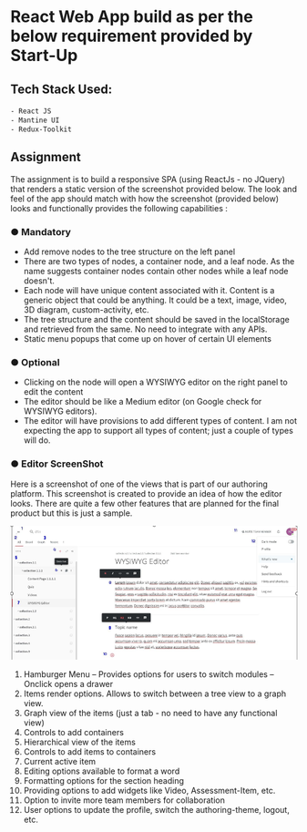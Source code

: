 # React Web App build as per the below requirement provided by Start-Up

## Tech Stack Used:
    - React JS
    - Mantine UI
    - Redux-Toolkit
  

## Assignment

The assignment is to build a responsive SPA (using ReactJs - no JQuery) that renders a static version of the screenshot provided below. The look and feel of the app should match with how the screenshot (provided below) looks and functionally provides the following capabilities :

### ● Mandatory
   - Add remove nodes to the tree structure on  the left panel
   - There are two types of nodes, a container node, and a leaf node. As the name suggests container nodes contain other nodes while a leaf node doesn't.
   - Each node will have unique content associated with it. Content is a generic object that could be anything. It could be a text, image, video, 3D diagram, custom-activity, etc.
   - The tree structure and the content should be saved in the localStorage and retrieved from the same. No need to integrate with any APIs.
   - Static menu popups that come up on hover of certain UI elements 


### ● Optional
  - Clicking on the node will open a WYSIWYG editor on the right panel to edit the content
  - The editor should be like a Medium editor (on Google check for WYSIWYG editors). 
  - The editor will have provisions to add different types of content. I am not expecting the app to support all types of content; just a couple of types will do.


### ● Editor ScreenShot
  Here is a screenshot of one of the views that is part of our authoring platform. This screenshot is created to provide an idea of how the editor looks. There are quite a few other features that are planned for the final product but this is just a sample.
   
 ![ScreenShot](./public/screenShot.png)


  1. Hamburger Menu – Provides options for users to switch modules – Onclick opens a drawer
1. Items render options. Allows to switch between a tree view to a graph view. 
2. Graph view of the items (just a tab - no need to have any functional view)
3. Controls to add containers
4. Hierarchical view of the items
5. Controls to add items to containers
6. Current active item
7. Editing options available to format a word
8. Formatting options for the section heading
9.  Providing options to add widgets like Video, Assessment-Item, etc.
10. Option to invite more team members for collaboration 
11. User options to update the profile, switch the authoring-theme, logout, etc.

